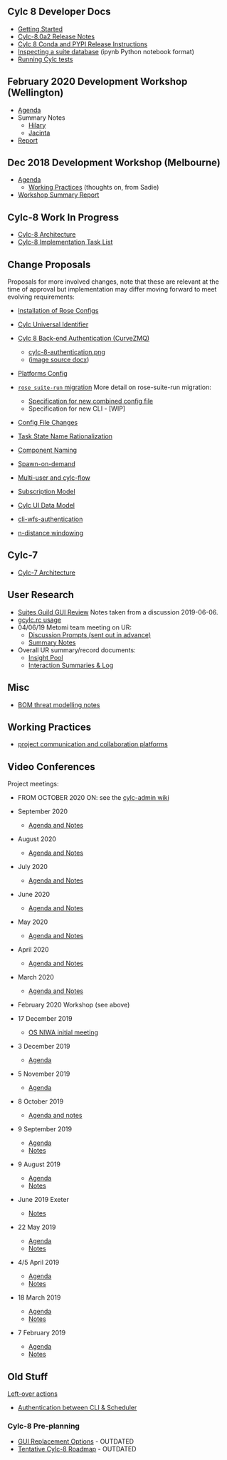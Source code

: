

## Cylc 8 Developer Docs

- [Getting Started](howto/cylc-ui)
- [Cylc-8.0a2 Release Notes](release-notes/cylc-8-alpha2)
- [Cylc 8 Conda and PYPI Release Instructions](howto/create-a-release)
- [Inspecting a suite database](howto/inspect_suite_database.ipynb) (ipynb Python notebook format)
- [Running Cylc tests](howto/testing.md)

## February 2020 Development Workshop (Wellington)
- [Agenda](feb2020-workshop-agenda)
- Summary Notes
  - [Hilary](feb2020-workshop-notes)
  - [Jacinta](feb2020-workshop-notes-jr)
- [Report](feb2020-workshop-report)

## Dec 2018 Development Workshop (Melbourne)
- [Agenda](dec-workshop-agenda)
  - [Working Practices](practices-prompts) (thoughts on, from Sadie)
- [Workshop Summary Report](dec-workshop-report)

## Cylc-8 Work In Progress
- [Cylc-8 Architecture](cylc-8-architecture)
- [Cylc-8 Implementation Task List](cylc-8-tasks)

## Change Proposals

Proposals for more involved changes, note that these are relevant at the time
of approval but implementation may differ moving forward to meet
evolving requirements:

- [Installation of Rose Configs](proposal-cylc-rose-installing-rose-configs.md)
- [Cylc Universal Identifier](proposal-universal-id.md)
- [Cylc 8 Back-end Authentication (CurveZMQ)](cylc-8-authentication.md)
    - [cylc-8-authentication.png](img/cylc-8-authentication.png)
    - ([image source docx](img/keys.docx))
- [Platforms Config](proposal-platforms.md)
- [`rose suite-run` migration](proposal-rose-suite-run.md)
  More detail on rose-suite-run migration:
  - [Specification for new combined config file](rose-suite-run-proposal/cylc-flow-rc.md)
  - Specification for new CLI - [WIP]

- [Config File Changes](proposal-config-changes.md)
 
- [Task State Name Rationalization](proposal-state-names.md)

- [Component Naming](proposal-component-names.md)
- [Spawn-on-demand](proposal-spawn-on-d.md)
- [Multi-user and cylc-flow](proposal-multi-user-approach.md)
- [Subscription Model](proposal-subscriptions.md)
- [Cylc UI Data Model](proposal-cylc-ui-data-model.md)
- [cli-wfs-authentication](proposal-cli-wfs-authentication.md)
- [n-distance windowing](proposal-n-distance-window.md)


## Cylc-7
- [Cylc-7 Architecture](cylc-7-architecture)

## User Research
- [Suites Guild GUI Review](user-research/20190606-suites-guild-cylc-gui-review.md) Notes taken from a discussion 2019-06-06.
- [gcylc.rc usage](user-research/MO-gcylc-rc-report.md)
- 04/06/19 Metomi team meeting on UR:
  - [Discussion Prompts (sent out in advance)](user-research/ur-initiation-questions.md)
  - [Summary Notes](user-research/ur-meetings/ur-04-june-2019-summary.md)
- Overall UR summary/record documents:
  - [Insight Pool](user-research/ur-insight-pool.md)
  - [Interaction Summaries & Log](user-research/ur-interaction-summaries-log.md)

## Misc
- [BOM threat modelling notes](threats.md)

## Working Practices
- [project communication and collaboration platforms](project-collab.md)


## Video Conferences

Project meetings:

- FROM OCTOBER 2020 ON: see the [cylc-admin wiki](https://github.com/cylc/cylc-admin/wiki)

- September 2020 
  - [Agenda and Notes](meetings/vc-sep-2020.md)

- August 2020
  - [Agenda and Notes](meetings/vc-aug-2020.md)

- July 2020 
  - [Agenda and Notes](meetings/vc-jul-2020.md)

- June 2020 
  - [Agenda and Notes](meetings/vc-jun-2020.md)

- May 2020 
  - [Agenda and Notes](meetings/vc-may-2020.md)

- April 2020 
  - [Agenda and Notes](meetings/vc-april-2020.md)

- March 2020 
  - [Agenda and Notes](meetings/vc-march-2020-agenda.md)

- February 2020 Workshop (see above)

- 17 December 2019
  - [OS NIWA initial meeting](meetings/dm-os-ho-17Dec2019.md)

- 3 December 2019
  - [Agenda](meetings/vc-dec-2019-agenda.md)

- 5 November 2019
  - [Agenda](meetings/vc-nov-2019-agenda.md)

- 8 October 2019
  - [Agenda and notes](meetings/vc-8-oct-2019-agenda.md)

- 9 September 2019
  - [Agenda](meetings/vc-9-sep-2019-agenda.md)
  - [Notes](meetings/vc-9-sep-2019-notes.md)

- 9 August 2019
  - [Agenda](meetings/vc-9-aug-2019-agenda.md)
  - [Notes](meetings/vc-9-aug-2019-summary.md)

- June 2019 Exeter
  - [Notes](meetings/exeter-jun-2019.md)

- 22 May 2019
  - [Agenda](meetings/vc-22-may-2019-agenda.md)
  - [Notes](meetings/vc-22-may-2019-summary.md)

- 4/5 April 2019
  - [Agenda](meetings/vc-4-apr-2019-agenda.md)
  - [Notes](meetings/vc-4-apr-2019-summary.md)

- 18 March 2019
  - [Agenda](meetings/vc-mar-2019-agenda.md)
  - [Notes](meetings/vc-mar-2019-summary.md)

- 7 February 2019
  - [Agenda](meetings/vc-feb-2019-agenda.md)
  - [Notes](meetings/vc-feb-2019-summary.md)


## Old Stuff

[Left-over actions](meetings/left-over-actions.md)
- [Authentication between CLI & Scheduler](proposal-cli-wfs-authentication.md)

### Cylc-8 Pre-planning
- [GUI Replacement Options](gui-replacement-options) - OUTDATED
- [Tentative Cylc-8 Roadmap](cylc-8-roadmap) - OUTDATED
